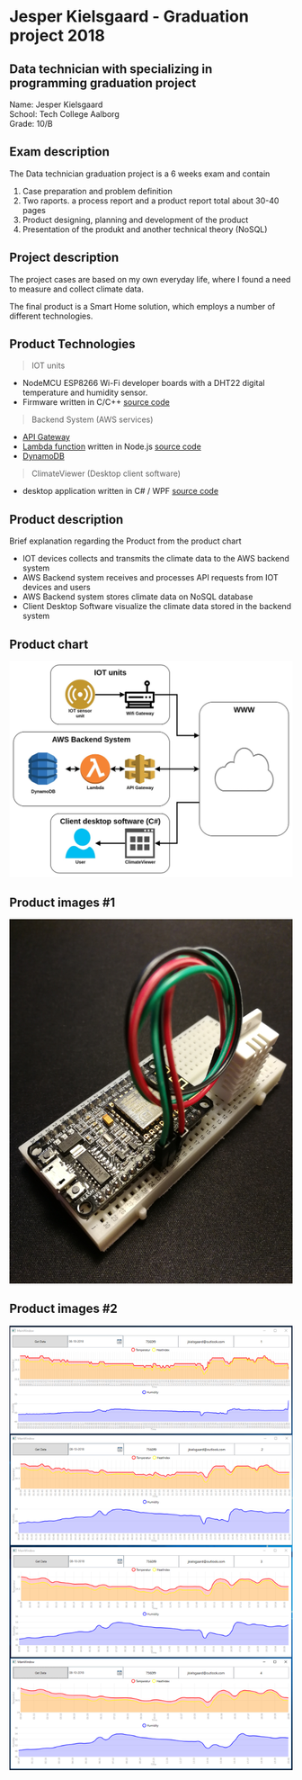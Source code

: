 # Jesper Kielsgaard - Graduation project 2018
## Data technician with specializing in programming graduation project

Name: Jesper Kielsgaard<br>
School: Tech College Aalborg<br>
Grade: 10/B

## Exam description
The Data technician graduation project is a 6 weeks exam and contain
1. Case preparation and problem definition
2. Two raports. a process report and a product report total about 30-40 pages 
3. Product designing, planning and development of the product
4. Presentation of the produkt and another technical theory (NoSQL)

## Project description
The project cases are based on my own everyday life, where I found a need to measure and collect climate data.

The final product is a Smart Home solution, which employs a number of different technologies.

## Product Technologies
>IOT units
- NodeMCU ESP8266 Wi-Fi developer boards with a DHT22 digital temperature and humidity sensor.
- Firmware written in C/C++ [source code](https://github.com/jkielsgaard/Kielsgaard_Graduation_project_2018/tree/master/IOT_Firmware)

>Backend System (AWS services)
- [API Gateway](https://aws.amazon.com/api-gateway/)
- [Lambda function](https://aws.amazon.com/lambda/) written in Node.js [source code](https://github.com/jkielsgaard/Kielsgaard_Graduation_project_2018/tree/master/AWS_Lambda_Function)
- [DynamoDB](https://aws.amazon.com/dynamodb/)

>ClimateViewer (Desktop client software) 
- desktop application written in C# / WPF  [source code](https://github.com/jkielsgaard/Kielsgaard_Graduation_project_2018/tree/master/ClimateViewer)

## Product description
Brief explanation regarding the Product from the product chart
- IOT devices collects and transmits the climate data to the AWS backend system
- AWS Backend system receives and processes API requests from IOT devices and users
- AWS Backend system stores climate data on NoSQL database
- Client Desktop Software visualize the climate data stored in the backend system

## Product chart
<img src="./assets/ProjectDiagram.jpg" width="600">

## Product images #1
<img src="./assets/IOTunit_raw.jpg" width="600">

## Product images #2
<img src="./assets/Data.PNG" width="600">
